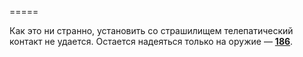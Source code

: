 =====

Как это ни странно, установить со страшилищем телепатический контакт не удается. Остается надеяться только на оружие — [**186**](#n_186).

